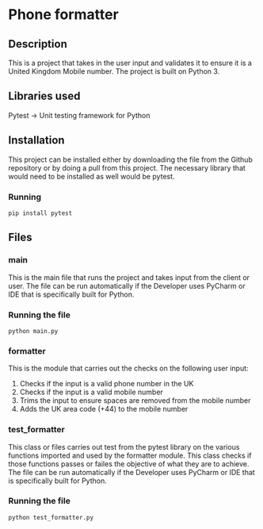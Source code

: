 # Phone formatter

## Description
This is a project that takes in the user input and validates it to ensure it is a United Kingdom Mobile number. The project is built on Python 3.

## Libraries used
Pytest -> Unit testing framework for Python

## Installation
This project can be installed either by downloading the file from the Github repository or by doing a pull from this project. 
The necessary library that would need to be installed as well would be pytest. 
### Running
    pip install pytest

## Files
### main
This is the main file that runs the project and takes input from the client or user. The file can be run automatically if the Developer uses PyCharm or IDE that is specifically built for Python.
### Running the file
    python main.py

### formatter
This is the module that carries out the checks on the following user input:
  1. Checks if the input is a valid phone number in the UK
  2. Checks if the input is a valid mobile number
  3. Trims the input to ensure spaces are removed from the mobile number
  4. Adds the UK area code (+44) to the mobile number

### test_formatter
This class or files carries out test from the pytest library on the various functions imported and used by the formatter module. This class checks if those functions passes or failes the objective of what they are to achieve. The file can be run automatically if the Developer uses PyCharm or IDE that is specifically built for Python.
### Running the file
    python test_formatter.py
